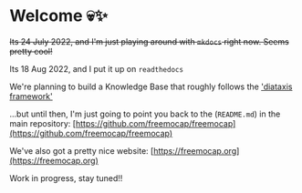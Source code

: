 # Welcome 💀✨

~~Its 24 July 2022, and I'm just playing around with `mkdocs` right now. Seems pretty cool!~~

Its 18 Aug 2022, and I put it up on `readthedocs`

We're planning to build a Knowledge Base that roughly follows the ['diataxis framework'](https://diataxis.fr/)

...but until then, I'm just going to point you back to the (`README.md`) in the main repository:
[https://github.com/freemocap/freemocap](https://github.com/freemocap/freemocap)

We've also got a pretty nice website:
[https://freemocap.org](https://freemocap.org)

Work in progress, stay tuned!!
